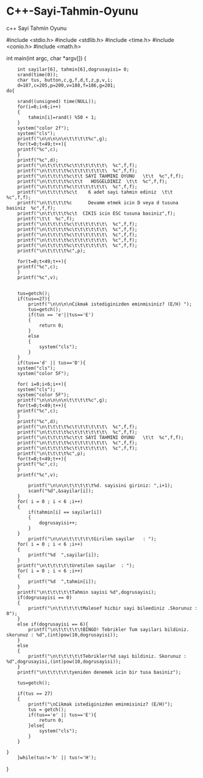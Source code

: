 # C++-Sayi-Tahmin-Oyunu
c++ Sayi Tahmin Oyunu

#include <stdio.h>
#include <stdlib.h>
#include <time.h>
#include <conio.h>
#include <math.h>




int main(int argc, char *argv[]) {
		
		
		int sayilar[6], tahmin[6],dogrusayisi= 0;
		srand(time(0));
		char tus, button,c,g,f,d,t,z,p,v,i;
		d=187,c=205,p=200,v=188,f=186,g=201;
	do{
		
		srand((unsigned) time(NULL));
		for(i=0;i<6;i++)
		{
			tahmin[i]=rand() %50 + 1;
		}
		system("color 2f");
		system("cls");	
		printf("\n\n\n\n\n\t\t\t\t%c",g);	    
		for(t=0;t<49;t++){	
		printf("%c",c);
		}
		printf("%c",d);
		printf("\n\t\t\t\t%c\t\t\t\t\t\t\  %c",f,f);
		printf("\n\t\t\t\t%c\t\t\t\t\t\t\  %c",f,f);
		printf("\n\t\t\t\t%c\t\t SAYI TAHMINI OYUNU   \t\t  %c",f,f);
		printf("\n\t\t\t\t%c\t\t   HOSGELDINIZ  \t\t  %c",f,f);
		printf("\n\t\t\t\t%c\t\t\t\t\t\t\  %c",f,f);
		printf("\n\t\t\t\t%c\t    6 adet sayi tahmin ediniz  \t\t  %c",f,f);
		printf("\n\t\t\t\t%c      Devamm etmek icin D veya d tusuna basiniz  %c",f,f);
		printf("\n\t\t\t\t%c\t  CIKIS icin ESC tusuna basiniz",f);
		printf("\t\t  %c",f);
		printf("\n\t\t\t\t%c\t\t\t\t\t\t\  %c",f,f);
		printf("\n\t\t\t\t%c\t\t\t\t\t\t\  %c",f,f);
		printf("\n\t\t\t\t%c\t\t\t\t\t\t\  %c",f,f);
		printf("\n\t\t\t\t%c\t\t\t\t\t\t\  %c",f,f);
		printf("\n\t\t\t\t%c\t\t\t\t\t\t\  %c",f,f);
		printf("\n\t\t\t\t%c",p);
		
		for(t=0;t<49;t++){	
		printf("%c",c);
		}
		printf("%c",v);

	
		tus=getch();
		if(tus==27){
			printf("\n\n\n\nCikmak istediginizden eminmisiniz? (E/H) ");
			tus=getch();
			if(tus == 'e'||tus=='E')
			{
				return 0;
			}
			else
			{
				system("cls");
			}
		}
		if(tus=='d' || tus=='D'){
		system("cls");
		system("color 5F");
			
		for( i=0;i<6;i++){
		system("cls");
		system("color 5F");
	    printf("\n\n\n\n\n\t\t\t\t%c",g);
		for(t=0;t<49;t++){	
		printf("%c",c);
		}
		printf("%c",d);
		printf("\n\t\t\t\t%c\t\t\t\t\t\t\  %c",f,f);
		printf("\n\t\t\t\t%c\t\t\t\t\t\t\  %c",f,f);
		printf("\n\t\t\t\t%c\t\t SAYI TAHMINI OYUNU   \t\t  %c",f,f);
		printf("\n\t\t\t\t%c\t\t\t\t\t\t\  %c",f,f);
		printf("\n\t\t\t\t%c\t\t\t\t\t\t\  %c",f,f);
		printf("\n\t\t\t\t%c",p);
		for(t=0;t<49;t++){	
		printf("%c",c);
		}
		printf("%c",v);
		
			printf("\n\n\n\t\t\t\t\t%d. sayisini giriniz: ",i+1);
			scanf("%d",&sayilar[i]);
		}
		for( i = 0 ; i < 6 ;i++)
		{
			if(tahmin[i] == sayilar[i])
			{
				dogrusayisi++;
			}
		}
			printf("\n\n\n\t\t\t\t\tGirilen sayilar   : ");
		for( i = 0 ; i < 6 ;i++)
		{
			printf("%d  ",sayilar[i]);
		}
		printf("\n\t\t\t\t\tUretilen sayilar  : ");
		for( i = 0 ; i < 6 ;i++)
		{
			printf("%d  ",tahmin[i]);
		}
		printf("\n\t\t\t\t\tTahmin sayisi %d",dogrusayisi);
		if(dogrusayisi == 0)
		{
			printf("\n\t\t\t\t\tMalesef hicbir sayi bileediniz .Skorunuz : 0");
		}
		else if(dogrusayisi == 6){
			printf("\n\t\t\t\t\tBINGO! Tebrikler Tum sayilari bildiniz.  skorunuz : %d",(int)pow(10,dogrusayisi));
		}
		else
		{
			printf("\n\t\t\t\t\tTebrikler!%d sayi bildiniz. Skorunuz : %d",dogrusayisi,(int)pow(10,dogrusayisi));	
		}
		printf("\n\t\t\t\t\tyeniden denemek icin bir tusa basiniz");
		
		tus=getch();
	
		if(tus == 27)
		{
			printf("\nCikmak istediginizden eminmisiniz? (E/H)");
			tus = getch();
			if(tus=='e' || tus=='E'){
				return 0;
			}else{
				system("cls");
			}
		}

	}
		}while(tus!='h' || tus!='H');

}
